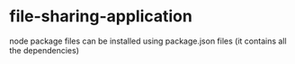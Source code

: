 # file-sharing-application

node package files can be installed using package.json files (it contains all the dependencies)
